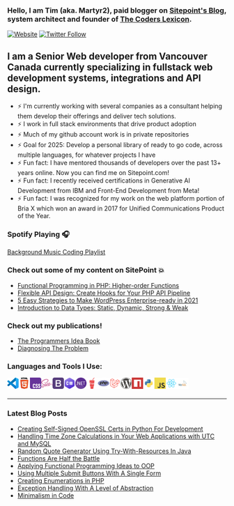### Hello, I am Tim (aka. Martyr2), paid blogger on [Sitepoint's Blog][sitepoint], system architect and founder of [The Coders Lexicon][website].

[![Website](http://img.shields.io/website?label=coderslexicon.com&style=for-the-badge&url=https%3A%2F%2Fwww.coderslexicon.com)](https://www.coderslexicon.com)
[![Twitter Follow](https://img.shields.io/twitter/follow/coderslexicon?color=1DA1F2&logo=twitter&style=for-the-badge)](https://twitter.com/intent/follow?original_referer=https%3A%2F%2Fgithub.com%2Fmartyr2&screen_name=CodersLexicon)

## I am a Senior Web developer from Vancouver Canada currently specializing in fullstack web development systems, integrations and API design.

- ⚡ I'm currently working with several companies as a consultant helping them develop their offerings and deliver tech solutions.
- ⚡ I work in full stack environments that drive product adoption
- ⚡ Much of my github account work is in private repositories
- ⚡ Goal for 2025: Develop a personal library of ready to go code, across multiple languages, for whatever projects I have
- ⚡ Fun fact: I have mentored thousands of developers over the past 13+ years online. Now you can find me on Sitepoint.com!
- ⚡ Fun fact: I recently received certifications in Generative AI Development from IBM and Front-End Development from Meta!
- ⚡ Fun fact: I was recognized for my work on the web platform portion of Bria X which won an award in 2017 for Unified Communications Product of the Year.

### Spotify Playing 🎧

[Background Music Coding Playlist](https://open.spotify.com/playlist/2dDHMiKgWo8hH9PYbDt9wL)

### Check out some of my content on SitePoint 💥

- [Functional Programming in PHP: Higher-order Functions](https://www.sitepoint.com/functional-programming-in-php-higher-order-functions/)<br />
- [Flexible API Design: Create Hooks for Your PHP API Pipeline](https://www.sitepoint.com/flexible-api-design-create-hooks-for-php-api-pipeline/)<br />
- [5 Easy Strategies to Make WordPress Enterprise-ready in 2021](https://www.sitepoint.com/make-wordpress-enterprise-ready/)<br />
- [Introduction to Data Types: Static, Dynamic, Strong & Weak](https://www.sitepoint.com/typing-versus-dynamic-typing/)

### Check out my publications!

- [The Programmers Idea Book](https://www.coderslexicon.com/downloads/the-programmers-idea-book/)
- [Diagnosing The Problem](https://www.coderslexicon.com/downloads/diagnosing-the-problem/)


### Languages and Tools I Use:

<img align="left" title="Visual Studio Code" alt="Visual Studio Code" width="26px" src="https://raw.githubusercontent.com/github/explore/80688e429a7d4ef2fca1e82350fe8e3517d3494d/topics/visual-studio-code/visual-studio-code.png" />
<img align="left" title="HTML5" alt="HTML5" width="26px" src="https://raw.githubusercontent.com/github/explore/80688e429a7d4ef2fca1e82350fe8e3517d3494d/topics/html/html.png" />
<img align="left" title="CSS3" alt="CSS3" width="26px" src="https://raw.githubusercontent.com/github/explore/80688e429a7d4ef2fca1e82350fe8e3517d3494d/topics/css/css.png" />
<img align="left" title="Sass" alt="Sass" width="26px" src="https://raw.githubusercontent.com/github/explore/80688e429a7d4ef2fca1e82350fe8e3517d3494d/topics/sass/sass.png" />
<img align="left" title="Bootstrap" alt="Bootstrap" width="26px" src="https://raw.githubusercontent.com/github/explore/80688e429a7d4ef2fca1e82350fe8e3517d3494d/topics/bootstrap/bootstrap.png" />
<img align="left" title="C#" alt="C#" width="26px" src="https://raw.githubusercontent.com/github/explore/80688e429a7d4ef2fca1e82350fe8e3517d3494d/topics/csharp/csharp.png" />
<img align="left" title=".NET" alt=".NET" width="26px" src="https://raw.githubusercontent.com/github/explore/93d8a67084f94b2a444e510199a6e7622e5b09a3/topics/dotnet/dotnet.png" />
<img align="left" title="Gulp" alt="Gulp" width="26px" src="https://raw.githubusercontent.com/github/explore/80688e429a7d4ef2fca1e82350fe8e3517d3494d/topics/gulp/gulp.png" />
<img align="left" title="PHP" alt="PHP" width="26px" src="https://raw.githubusercontent.com/github/explore/ccc16358ac4530c6a69b1b80c7223cd2744dea83/topics/php/php.png" />
<img align="left" title="Laravel" alt="Laravel" width="26px" src="https://raw.githubusercontent.com/github/explore/56a826d05cf762b2b50ecbe7d492a839b04f3fbf/topics/laravel/laravel.png" />
<img align="left" title="WordPress" alt="WordPress" width="26px" src="https://raw.githubusercontent.com/github/explore/80688e429a7d4ef2fca1e82350fe8e3517d3494d/topics/wordpress/wordpress.png" />
<img align="left" title="NPM" alt="NPM" width="26px" src="https://raw.githubusercontent.com/github/explore/80688e429a7d4ef2fca1e82350fe8e3517d3494d/topics/npm/npm.png" />
<img align="left" title="Python" alt="Python" width="26px" src="https://raw.githubusercontent.com/github/explore/80688e429a7d4ef2fca1e82350fe8e3517d3494d/topics/python/python.png" />
<img align="left" title="JavaScript" alt="JavaScript" width="26px" src="https://raw.githubusercontent.com/github/explore/80688e429a7d4ef2fca1e82350fe8e3517d3494d/topics/javascript/javascript.png" />
<img align="left" title="React" alt="React" width="26px" src="https://raw.githubusercontent.com/github/explore/80688e429a7d4ef2fca1e82350fe8e3517d3494d/topics/react/react.png" />
<img align="left" title="MySQL" alt="MySQL" width="26px" src="https://raw.githubusercontent.com/github/explore/80688e429a7d4ef2fca1e82350fe8e3517d3494d/topics/mysql/mysql.png" />


<br />
<br />

---
### Latest Blog Posts

<!-- BLOG-POST-LIST:START -->
- [Creating Self-Signed OpenSSL Certs in Python For Development](https://www.coderslexicon.com/creating-self-signed-openssl-certs-in-python-for-development/)
- [Handling Time Zone Calculations in Your Web Applications with UTC and MySQL](https://www.coderslexicon.com/handling-time-zone-calculations-in-your-web-applications-with-utc-mysql/)
- [Random Quote Generator Using Try-With-Resources In Java](https://www.coderslexicon.com/random-quote-generator-using-try-with-resources-in-java/)
- [Functions Are Half the Battle](https://www.coderslexicon.com/functions-are-half-the-battle/)
- [Applying Functional Programming Ideas to OOP](https://www.coderslexicon.com/applying-functional-programming-ideas-to-oop/)
- [Using Multiple Submit Buttons With A Single Form](https://www.coderslexicon.com/using-multiple-submit-buttons-with-a-single-form/)
- [Creating Enumerations in PHP](https://www.coderslexicon.com/creating-enumerations-in-php/)
- [Exception Handling With A Level of Abstraction](https://www.coderslexicon.com/exception-handling-with-a-level-of-abstraction/)
- [Minimalism in Code](https://www.coderslexicon.com/minimalism-in-code/)
<!-- BLOG-POST-LIST:END -->

[website]: https://www.coderslexicon.com
[X]: https://twitter.com/coderslexicon
[facebook]: https://www.facebook.com/coderslexicon
[sitepoint]: https://www.sitepoint.com/blog
[linkedin]: https://www.linkedin.com/in/timothyhurd/

